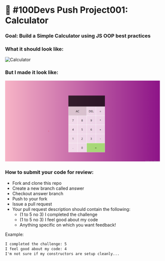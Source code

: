 # 🔢 #100Devs Push Project001: Calculator

### Goal: Build a Simple Calculator using JS OOP best practices

### What it should look like:

![Calculator](calculator.jpg)

### But I made it look like:
![Pretty Calculator](pretty_calculator.png)

### How to submit your code for review:

- Fork and clone this repo
- Create a new branch called answer
- Checkout answer branch
- Push to your fork
- Issue a pull request
- Your pull request description should contain the following:
  - (1 to 5 no 3) I completed the challenge
  - (1 to 5 no 3) I feel good about my code
  - Anything specific on which you want feedback!

Example:
```
I completed the challenge: 5
I feel good about my code: 4
I'm not sure if my constructors are setup cleanly...
```
